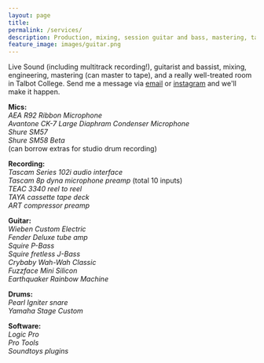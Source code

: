```yaml
---
layout: page
title: 
permalink: /services/
description: Production, mixing, session guitar and bass, mastering, tape, lo-fi, multitrack live recording, and more!
feature_image: images/guitar.png
---
```

Live Sound (including multitrack recording!), guitarist and bassist, mixing, engineering, mastering (can master to tape), and a really well-treated room in Talbot College.  Send me a message via [email](mailto:aidengwiebe@gmail.com) or [instagram](https://www.instagram.com/wiebenmusic/) and we'll make it happen.  

**Mics:** <br>
*AEA R92 Ribbon Microphone*<br>
*Avantone CK-7 Large Diaphram Condenser Microphone*<br>
*Shure SM57*<br>
*Shure SM58 Beta*<br>
(can borrow extras for studio drum recording)

**Recording:**<br>
*Tascam Series 102i audio interface*<br>
*Tascam 8p dyna microphone preamp* (total 10 inputs)<br>
*TEAC 3340 reel to reel*<br>
*TAYA cassette tape deck*<br>
*ART compressor preamp*<br>

**Guitar:**<br>
*Wieben Custom Electric*<br>
*Fender Deluxe tube amp*<br>
*Squire P-Bass*<br>
*Squire fretless J-Bass*<br>
*Crybaby Wah-Wah Classic*<br>
*Fuzzface Mini Silicon*<br>
*Earthquaker Rainbow Machine*<br>

**Drums:**<br>
*Pearl Igniter snare*<br>
*Yamaha Stage Custom*<br>

**Software:**<br>
*Logic Pro*<br>
*Pro Tools*<br>
*Soundtoys plugins*<br>